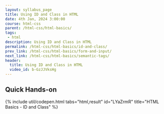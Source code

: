 ```yaml
---
layout: syllabus_page
title: Using ID and Class in HTML
date: 4th Jan, 2024 3:00:00
course: html-css
parent: /html-css/html-basics/
tags:
 - html
description: Using ID and Class in HTML
permalink: /html-css/html-basics/id-and-class/
prev_link: /html-css/html-basics/form-and-input/
next_link: /html-css/html-basics/semantic-tags/
header:
  title: Using ID and Class in HTML
  video_id: b-GzJJVksHg
---
```


## Quick Hands-on

{% include util/codepen.html tabs="html,result" id="LYaZrmR" title="HTML Basics - ID and Class"  %}
